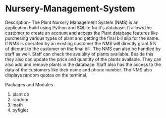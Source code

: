 # Nursery-Management-System
Description-
The Plant Nursery Management System (NMS) is an application build using Python and SQLite for it's database. It allows the customer to create an account and access the Plant database features like purchesing various types of plant and getting the final bill slip for the same. If NMS is operated by an existing customer the NMS will directly grant 5% of dicount to the customer on the final bill. The NMS can also be handled by staff as well. Staff can check the avaiblity of plants available. Beside this they also can update the price and quantity of the plants available. They can also add and remove plants in the database. Staff also has the access to the data of the customers like their name and phone number. The NMS also displays random quotes on the terminal.

Packages and Modules-
1. plant db
2. random
3. math
4. pyfiglet

